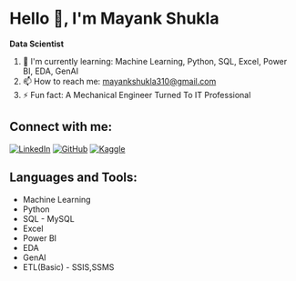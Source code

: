 # Hello 👋, I'm Mayank Shukla

**Data Scientist**

1. 🌱 I'm currently learning: Machine Learning, Python, SQL, Excel, Power BI, EDA, GenAI
2. 📫 How to reach me: mayankshukla310@gmail.com
3. ⚡ Fun fact: A Mechanical Engineer Turned To IT Professional

## Connect with me:
[![LinkedIn](https://img.shields.io/badge/LinkedIn-blue?style=flat&logo=linkedin)](https://www.linkedin.com/in/mayank-shukla-9683072a6/)
[![GitHub](https://img.shields.io/badge/GitHub-black?style=flat&logo=github)](https://github.com/mayankshukla95)
[![Kaggle](https://img.shields.io/badge/Kaggle-blue?style=flat&logo=kaggle)](https://www.kaggle.com/mayankshuklaa)

## Languages and Tools:
- Machine Learning
- Python
- SQL - MySQL
- Excel
- Power BI
- EDA
- GenAI
- ETL(Basic) - SSIS,SSMS
